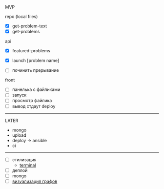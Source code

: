 MVP

repo (local files)
- [x] get-problem-text
- [x] get-problems

api
- [x] featured-problems
- [x] launch [problem name]

- [ ] починить прерывание

front
- [ ] панелька с файликами
- [ ] запуск
- [ ] просмотр файлика
- [ ] вывод стдаут
deploy
--------
LATER
- mongo
- upload
- deploy -> ansible
- ci



---------
- [ ] стилизация
    - [terminal](https://github.com/nitin42/terminal-in-react)
- [ ] деплой
- [ ] mongo
- [ ] [визуализация графов](https://github.com/DomParfitt/graphviz-react#examples)